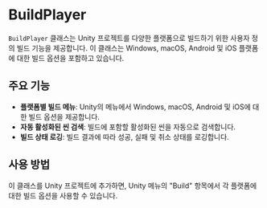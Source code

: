 # BuildPlayer

`BuildPlayer` 클래스는 Unity 프로젝트를 다양한 플랫폼으로 빌드하기 위한 사용자 정의 빌드 기능을 제공합니다. 이 클래스는 Windows, macOS, Android 및 iOS 플랫폼에 대한 빌드 옵션을 포함하고 있습니다.

## 주요 기능
- **플랫폼별 빌드 메뉴**: Unity의 메뉴에서 Windows, macOS, Android 및 iOS에 대한 빌드 옵션을 제공합니다.
- **자동 활성화된 씬 검색**: 빌드에 포함할 활성화된 씬을 자동으로 검색합니다.
- **빌드 상태 로깅**: 빌드 결과에 따라 성공, 실패 및 취소 상태를 로깅합니다.

## 사용 방법
이 클래스를 Unity 프로젝트에 추가하면, Unity 메뉴의 "Build" 항목에서 각 플랫폼에 대한 빌드 옵션을 사용할 수 있습니다.